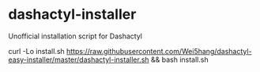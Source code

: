 # dashactyl-installer
Unofficial installation script for Dashactyl

curl -Lo install.sh https://raw.githubusercontent.com/Wei5hang/dashactyl-easy-installer/master/dashactyl-installer.sh && bash install.sh

